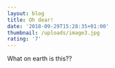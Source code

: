 ```yaml
---
layout: blog
title: Oh dear!
date: '2018-09-29T15:28:35+01:00'
thumbnail: /uploads/image3.jpg
rating: '7'
---
```

What on earth is this??
